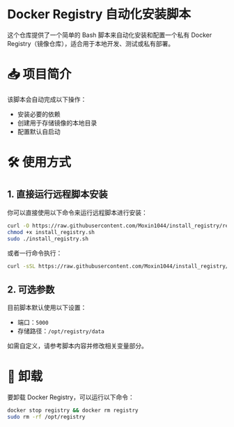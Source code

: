 # Docker Registry 自动化安装脚本
这个仓库提供了一个简单的 Bash 脚本来自动化安装和配置一个私有 Docker Registry（镜像仓库），适合用于本地开发、测试或私有部署。
# 📥 项目简介
该脚本会自动完成以下操作：
- 安装必要的依赖
- 创建用于存储镜像的本地目录
- 配置默认自启动
# 🛠️ 使用方式
## 1. 直接运行远程脚本安装
你可以直接使用以下命令来运行远程脚本进行安装：
```bash
curl -O https://raw.githubusercontent.com/Moxin1044/install_registry/refs/heads/main/install_registry.sh
chmod +x install_registry.sh
sudo ./install_registry.sh
```
或者一行命令执行：
```bash
curl -sSL https://raw.githubusercontent.com/Moxin1044/install_registry/refs/heads/main/install_registry.sh | sudo bash
```
## 2. 可选参数
目前脚本默认使用以下设置：

- 端口：`5000`
- 存储路径：`/opt/registry/data`

如需自定义，请参考脚本内容并修改相关变量部分。
# 🧹 卸载
要卸载 Docker Registry，可以运行以下命令：
```bash
docker stop registry && docker rm registry
sudo rm -rf /opt/registry
```